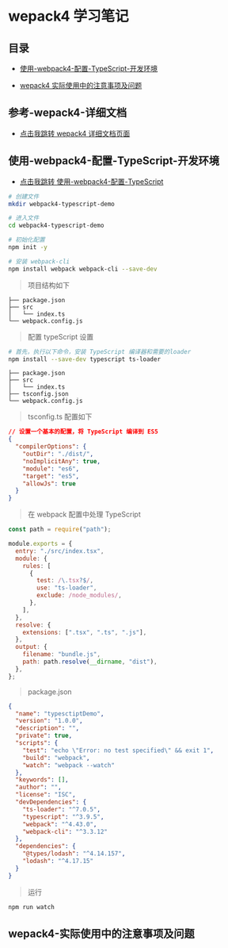 # wepack4 学习笔记

## 目录

- [使用-webpack4-配置-TypeScript-开发环境](#使用-webpack4-配置-TypeScript-开发环境)

- [wepack4 实际使用中的注意事项及问题](#wepack4-实际使用中的注意事项及问题)

## 参考-wepack4-详细文档

- [点击我跳转 wepack4 详细文档页面](https://www.webpackjs.com/guides/)

## 使用-webpack4-配置-TypeScript-开发环境

- [点击我跳转 使用-webpack4-配置-TypeScript](https://www.gowhich.com/blog/840)

```bash
# 创建文件
mkdir webpack4-typescript-demo

# 进入文件
cd webpack4-typescript-demo

# 初始化配置
npm init -y

# 安装 webpack-cli
npm install webpack webpack-cli --save-dev
```

> 项目结构如下

```
├── package.json
├── src
│   └── index.ts
└── webpack.config.js
```

> 配置 typeScript 设置

```bash
# 首先，执行以下命令，安装 TypeScript 编译器和需要的loader
npm install --save-dev typescript ts-loader
```

```
├── package.json
├── src
│   └── index.ts
├── tsconfig.json
└── webpack.config.js
```

> tsconfig.ts 配置如下

```json
// 设置一个基本的配置，将 TypeScript 编译到 ES5
{
  "compilerOptions": {
    "outDir": "./dist/",
    "noImplicitAny": true,
    "module": "es6",
    "target": "es5",
    "allowJs": true
  }
}
```

> 在 webpack 配置中处理 TypeScript

```js
const path = require("path");

module.exports = {
  entry: "./src/index.tsx",
  module: {
    rules: [
      {
        test: /\.tsx?$/,
        use: "ts-loader",
        exclude: /node_modules/,
      },
    ],
  },
  resolve: {
    extensions: [".tsx", ".ts", ".js"],
  },
  output: {
    filename: "bundle.js",
    path: path.resolve(__dirname, "dist"),
  },
};
```

> package.json

```json
{
  "name": "typesctiptDemo",
  "version": "1.0.0",
  "description": "",
  "private": true,
  "scripts": {
    "test": "echo \"Error: no test specified\" && exit 1",
    "build": "webpack",
    "watch": "webpack --watch"
  },
  "keywords": [],
  "author": "",
  "license": "ISC",
  "devDependencies": {
    "ts-loader": "^7.0.5",
    "typescript": "^3.9.5",
    "webpack": "^4.43.0",
    "webpack-cli": "^3.3.12"
  },
  "dependencies": {
    "@types/lodash": "^4.14.157",
    "lodash": "^4.17.15"
  }
}
```

> 运行

```bash
npm run watch
```

## wepack4-实际使用中的注意事项及问题
